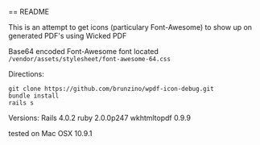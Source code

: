 == README

This is an attempt to get icons (particulary Font-Awesome) to show up on generated PDF's using Wicked PDF

Base64 encoded Font-Awesome font located `/vendor/assets/stylesheet/font-awesome-64.css`

Directions: 
```
git clone https://github.com/brunzino/wpdf-icon-debug.git
bundle install 
rails s
```

Versions: 
Rails 4.0.2
ruby 2.0.0p247 
wkhtmltopdf 0.9.9

tested on Mac OSX 10.9.1
